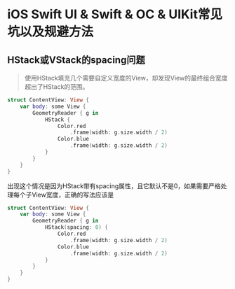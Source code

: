 # iOS Swift UI & Swift & OC & UIKit常见坑以及规避方法

## HStack或VStack的spacing问题
> 使用HStack填充几个需要自定义宽度的View，却发现View的最终组合宽度超出了HStack的范围。

```swift
struct ContentView: View {
    var body: some View {
		GeometryReader { g in
			HStack {
				Color.red
					.frame(width: g.size.width / 2)
				Color.blue
					.frame(width: g.size.width / 2)
			}
		}
    }
}
```
出现这个情况是因为HStack带有spacing属性，且它默认不是0，如果需要严格处理每个子View宽度，正确的写法应该是
```swift
struct ContentView: View {
    var body: some View {
		GeometryReader { g in
			HStack(spacing: 0) {
				Color.red
					.frame(width: g.size.width / 2)
				Color.blue
					.frame(width: g.size.width / 2)
			}
		}
    }
}
```